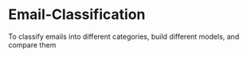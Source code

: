 # Email-Classification
To classify emails into different categories, build different models, and compare them
